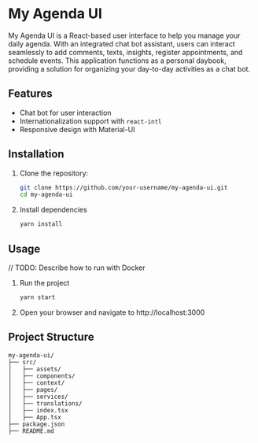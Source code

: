 # My Agenda UI

My Agenda UI is a React-based user interface to help you manage your daily agenda. With an integrated chat bot assistant, users can interact seamlessly to add comments, texts, insights, register appointments, and schedule events. This application functions as a personal daybook, providing a solution for organizing your day-to-day activities as a chat bot.

## Features

- Chat bot for user interaction
- Internationalization support with `react-intl`
- Responsive design with Material-UI

## Installation

1. Clone the repository:

   ```sh
   git clone https://github.com/your-username/my-agenda-ui.git
   cd my-agenda-ui

2. Install dependencies
    ```sh
    yarn install

## Usage
// TODO: Describe how to run with Docker

1. Run the project
    ```sh
    yarn start

2. Open your browser and navigate to http://localhost:3000

## Project Structure

```
my-agenda-ui/
├── src/
│   ├── assets/
│   ├── components/
│   ├── context/
│   ├── pages/
│   ├── services/
│   ├── translations/
│   ├── index.tsx
│   ├── App.tsx
├── package.json
├── README.md
